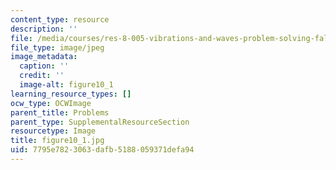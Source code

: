 ```yaml
---
content_type: resource
description: ''
file: /media/courses/res-8-005-vibrations-and-waves-problem-solving-fall-2012/7795e7823063dafb5188059371defa94_figure10_1.jpg
file_type: image/jpeg
image_metadata:
  caption: ''
  credit: ''
  image-alt: figure10_1
learning_resource_types: []
ocw_type: OCWImage
parent_title: Problems
parent_type: SupplementalResourceSection
resourcetype: Image
title: figure10_1.jpg
uid: 7795e782-3063-dafb-5188-059371defa94
---
```

